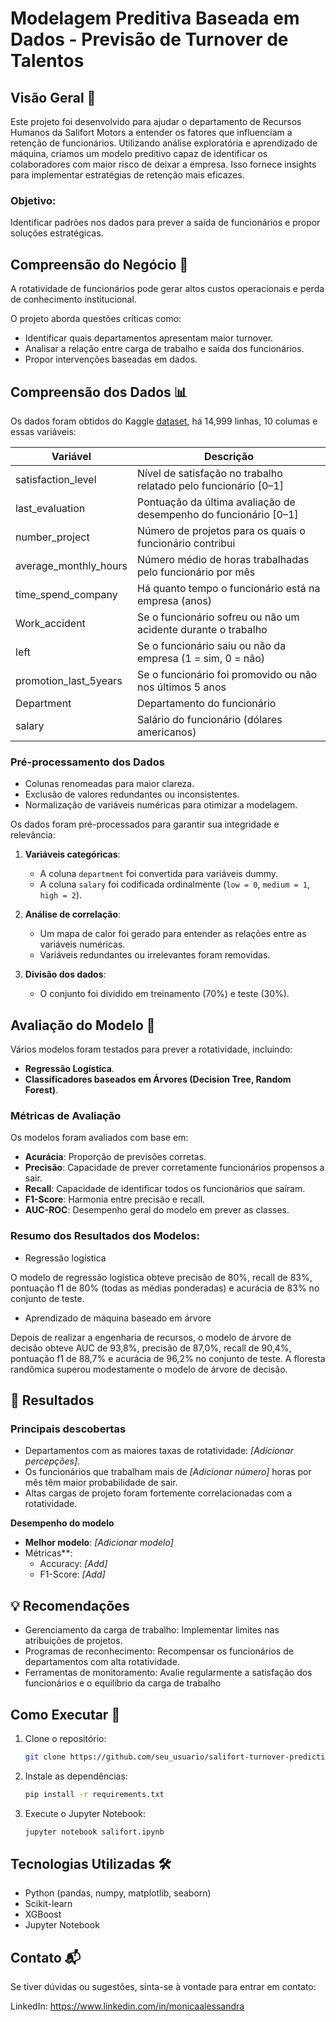 # Modelagem Preditiva Baseada em Dados - Previsão de Turnover de Talentos

## Visão Geral 🔎 

Este projeto foi desenvolvido para ajudar o departamento de Recursos Humanos da Salifort Motors a entender os fatores que influenciam a retenção de funcionários. Utilizando análise exploratória e aprendizado de máquina, criamos um modelo preditivo capaz de identificar os colaboradores com maior risco de deixar a empresa. Isso fornece insights para implementar estratégias de retenção mais eficazes.

### Objetivo: 

Identificar padrões nos dados para prever a saída de funcionários e propor soluções estratégicas.


## Compreensão do Negócio 🏢

A rotatividade de funcionários pode gerar altos custos operacionais e perda de conhecimento institucional. 

O projeto aborda questões críticas como:

- Identificar quais departamentos apresentam maior turnover.
- Analisar a relação entre carga de trabalho e saída dos funcionários.
- Propor intervenções baseadas em dados.


## Compreensão dos Dados 📊

Os dados foram obtidos do Kaggle [dataset](https://www.kaggle.com/datasets/mfaisalqureshi/hr-analytics-and-job-prediction?select=HR_comma_sep.csv), há 14,999 linhas, 10 columas e essas variáveis: 

Variável  |Descrição |
-----|-----| 
satisfaction_level|Nível de satisfação no trabalho relatado pelo funcionário [0&ndash;1]|
last_evaluation|Pontuação da última avaliação de desempenho do funcionário [0&ndash;1]|
number_project|Número de projetos para os quais o funcionário contribui|
average_monthly_hours|Número médio de horas trabalhadas pelo funcionário por mês|
time_spend_company|Há quanto tempo o funcionário está na empresa (anos)
Work_accident|Se o funcionário sofreu ou não um acidente durante o trabalho
left|Se o funcionário saiu ou não da empresa (1 = sim, 0 = não)
promotion_last_5years|Se o funcionário foi promovido ou não nos últimos 5 anos
Department|Departamento do funcionário
salary|Salário do funcionário (dólares americanos)

### Pré-processamento dos Dados
- Colunas renomeadas para maior clareza.
- Exclusão de valores redundantes ou inconsistentes.
- Normalização de variáveis numéricas para otimizar a modelagem.

Os dados foram pré-processados para garantir sua integridade e relevância:
1. **Variáveis categóricas**:
   - A coluna `department` foi convertida para variáveis dummy.
   - A coluna `salary` foi codificada ordinalmente (`low = 0`, `medium = 1`, `high = 2`).
   
2. **Análise de correlação**:
   - Um mapa de calor foi gerado para entender as relações entre as variáveis numéricas.
   - Variáveis redundantes ou irrelevantes foram removidas.

3. **Divisão dos dados**:
   - O conjunto foi dividido em treinamento (70%) e teste (30%).


## Avaliação do Modelo 🤖

Vários modelos foram testados para prever a rotatividade, incluindo:
- **Regressão Logística**.
- **Classificadores baseados em Árvores (Decision Tree, Random Forest)**.

### Métricas de Avaliação

Os modelos foram avaliados com base em:
- **Acurácia**: Proporção de previsões corretas.
- **Precisão**: Capacidade de prever corretamente funcionários propensos a sair.
- **Recall**: Capacidade de identificar todos os funcionários que saíram.
- **F1-Score**: Harmonia entre precisão e recall.
- **AUC-ROC**: Desempenho geral do modelo em prever as classes.

### Resumo dos Resultados dos Modelos:
- Regressão logística

O modelo de regressão logística obteve precisão de 80%, recall de 83%, pontuação f1 de 80% (todas as médias ponderadas) e acurácia de 83% no conjunto de teste.

- Aprendizado de máquina baseado em árvore

Depois de realizar a engenharia de recursos, o modelo de árvore de decisão obteve AUC de 93,8%, precisão de 87,0%, recall de 90,4%, pontuação f1 de 88,7% e acurácia de 96,2% no conjunto de teste. A floresta randômica superou modestamente o modelo de árvore de decisão.


## 🔄  Resultados

### Principais descobertas
- Departamentos com as maiores taxas de rotatividade: *[Adicionar percepções]*.
- Os funcionários que trabalham mais de *[Adicionar número]* horas por mês têm maior probabilidade de sair.
- Altas cargas de projeto foram fortemente correlacionadas com a rotatividade.

**Desempenho do modelo**
- **Melhor modelo**: *[Adicionar modelo]*
- Métricas**:
  - Accuracy: *[Add]*
  - F1-Score: *[Add]*

## 💡 Recomendações
- Gerenciamento da carga de trabalho: Implementar limites nas atribuições de projetos.
- Programas de reconhecimento: Recompensar os funcionários de departamentos com alta rotatividade.
- Ferramentas de monitoramento: Avalie regularmente a satisfação dos funcionários e o equilíbrio da carga de trabalho


## Como Executar 🚀

1. Clone o repositório:
   ```bash
   git clone https://github.com/seu_usuario/salifort-turnover-prediction.git

2. Instale as dependências:
   ```bash
   pip install -r requirements.txt
   
3. Execute o Jupyter Notebook:
   ```bash
   jupyter notebook salifort.ipynb
   

## Tecnologias Utilizadas 🛠️

- Python (pandas, numpy, matplotlib, seaborn)
- Scikit-learn
- XGBoost
- Jupyter Notebook

## Contato 📬

Se tiver dúvidas ou sugestões, sinta-se à vontade para entrar em contato:

LinkedIn: https://www.linkedin.com/in/monicaalessandra

